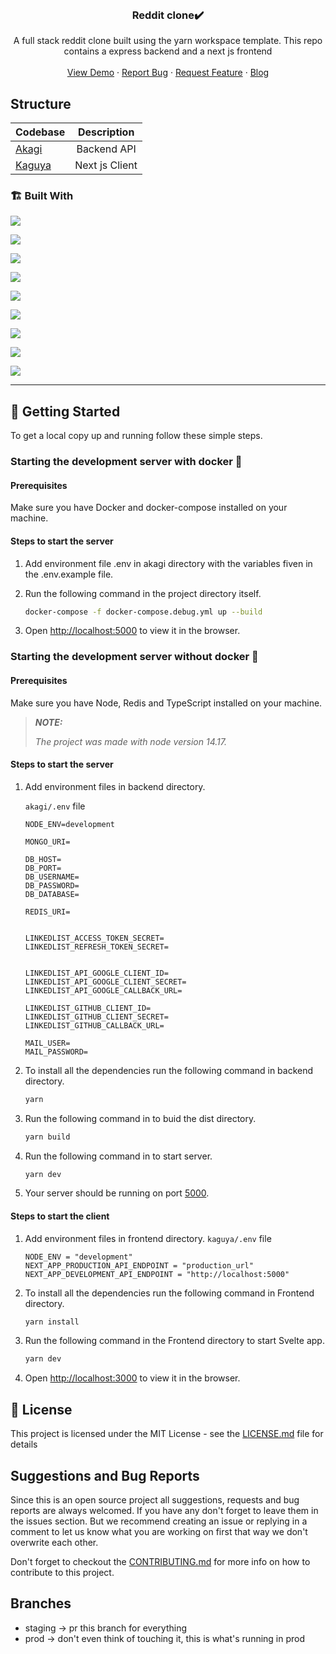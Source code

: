 <br />
<p align="center">
  <h3 align="center">Reddit clone✔️</h3>

  <p align="center">
    A full stack reddit clone built using the yarn workspace template. This repo contains a express backend and a next js frontend
    <br />
    <br />
    <a href="">View Demo</a>
    ·
    <a href="">Report Bug</a>
    ·
    <a href="">Request Feature</a>
    ·
    <a href="">Blog</a>
  </p>
</p>


## Structure

| Codebase              |      Description          |
| :-------------------- | :-----------------------: |
| [Akagi](akagi)        |      Backend API          |
| [Kaguya](kaguya)      |     Next js Client        |

### 🏗️ Built With

<div>

[<img src="https://img.shields.io/badge/-Next-FFFFFF?style=for-the-badge&labelColor=black&logo=nextdotjs&logoColor=white">](https://nextjs.org/)

[<img src="https://img.shields.io/badge/Redux-593D88?style=for-the-badge&labelColor=black&logo=redux&logoColor=white">](https://redux.js.org/)

[<img src="https://img.shields.io/badge/-Svelte-FD5602?style=for-the-badge&labelColor=black&logo=svelte&logoColor=FD5602">](https://svelte.dev/)

[<img src="https://img.shields.io/badge/-SCSS-cc6699?style=for-the-badge&labelColor=black&logo=sass&logoColor=cc6699">](https://sass-lang.com/)

[<img src="https://img.shields.io/badge/Tailwind_CSS-38B2AC?style=for-the-badge&labelColor=black&logo=tailwind-css&logoColor=white" >](https://tailwindcss.com/)

[<img src="https://img.shields.io/badge/-Nodejs-3C873A?style=for-the-badge&labelColor=black&logo=node.js&logoColor=3C873A">](https://nodejs.org/en/)

[<img src="https://img.shields.io/badge/-PostgresQL-00758f?style=for-the-badge&labelColor=black&logo=postgresql&logoColor=00758f" >](https://www.postgresql.org/)

[<img src="https://img.shields.io/badge/redis-CC0000.svg?&style=for-the-badge&labelColor=black&logo=redis&logoColor=white">](https://redis.io/)

[<img src="https://img.shields.io/badge/-Typescript-007acc?style=for-the-badge&labelColor=black&logo=typescript&logoColor=007acc">](https://www.typescriptlang.org/)

</div>

---

## 🧩 Getting Started

To get a local copy up and running follow these simple steps.

### Starting the development server with docker 🐳

#### Prerequisites

Make sure you have Docker and docker-compose installed on your machine.

#### Steps to start the server

1. Add environment file .env in akagi directory with the variables fiven in the .env.example file.
2. Run the following command in the project directory itself.

      ```sh
      docker-compose -f docker-compose.debug.yml up --build
      ```

3. Open <http://localhost:5000> to view it in the browser.

### Starting the development server without docker 📡

#### Prerequisites

Make sure you have Node, Redis and TypeScript installed on your machine.

> **_NOTE:_**
>
>_The project was made with node version 14.17._

#### Steps to start the server 

1. Add environment files in backend directory.

      `akagi/.env` file

      ```env
      NODE_ENV=development

      MONGO_URI=

      DB_HOST=
      DB_PORT=
      DB_USERNAME=
      DB_PASSWORD=
      DB_DATABASE=

      REDIS_URI=


      LINKEDLIST_ACCESS_TOKEN_SECRET=
      LINKEDLIST_REFRESH_TOKEN_SECRET=


      LINKEDLIST_API_GOOGLE_CLIENT_ID=
      LINKEDLIST_API_GOOGLE_CLIENT_SECRET=
      LINKEDLIST_API_GOOGLE_CALLBACK_URL=

      LINKEDLIST_GITHUB_CLIENT_ID=
      LINKEDLIST_GITHUB_CLIENT_SECRET=
      LINKEDLIST_GITHUB_CALLBACK_URL=

      MAIL_USER=
      MAIL_PASSWORD=
      ```

2. To install all the dependencies run the following command in backend directory.

      ```sh
      yarn 
      ```

3. Run the following command in to buid the dist directory.

      ```sh
      yarn build
      ```

4. Run the following command in to start server.

      ```sh
      yarn dev
      ```

5. Your server should be running on port [5000](http://localhost:5000).


#### Steps to start the client

1. Add environment files in frontend directory.
      `kaguya/.env` file

      ```env
      NODE_ENV = "development"
      NEXT_APP_PRODUCTION_API_ENDPOINT = "production_url"
      NEXT_APP_DEVELOPMENT_API_ENDPOINT = "http://localhost:5000"
      ```

2. To install all the dependencies run the following command in Frontend directory.

      ```sh
      yarn install
      ```

3. Run the following command in the Frontend directory to start Svelte app.

      ```sh
      yarn dev
      ```

5. Open <http://localhost:3000> to view it in the browser.

## 🔐 License

This project is licensed under the MIT License - see the [LICENSE.md](LICENSE.md) file for details

## Suggestions and Bug Reports
Since this is an open source project all suggestions, requests and bug reports are always welcomed. If you have any don't forget to leave them in the issues section. But we recommend creating an issue or replying in a comment to let us know what you are working on first that way we don't overwrite each other.

Don't forget to checkout the [CONTRIBUTING.md](CONTRIBUTING.md) for more info on how to contribute to this project.

## Branches

- staging -> pr this branch for everything
- prod -> don't even think of touching it, this is what's running in prod